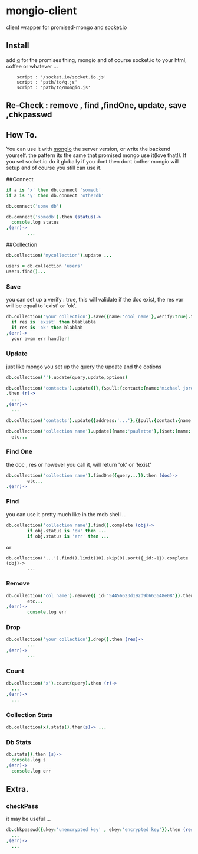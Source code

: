 # mongio-client
client wrapper for promised-mongo and socket.io
## Install

add [q](https://github.com/kriskowal/q) for the promises thing, mongio and of course socket.io to your html, coffee or whatever ...

        script : '/socket.io/socket.io.js'
        script : 'path/to/q.js'
        script : 'path/to/mongio.js'


## Re-Check : remove , find ,findOne, update, save ,chkpasswd

## How To.
You can use it with [mongio](https://github.com/cjaburto/mongio) the server version, or write the backend yourself.
the pattern its the same that promised mongo use it(love that!).
If you set socket.io do it globally if you dont then dont bother mongio will setup and of course you still can use it.

##Connect
``` coffee
if a is 'x' then db.connect 'somedb'
if a is 'y' then db.connect 'otherdb'
```

``` coffee
db.connect('some db')
```

``` coffee
db.connect('somedb').then (status)->
  console.log status
,(err)->
        ...
```
##Collection
```coffee
db.collection('mycollection').update ...
```
```coffee
users = db.collection 'users'
users.find()...
```

### Save
you can set up a verify : true, this will validate if the doc exist, the res var will be equal to 'exist' or 'ok'.

``` coffee
db.collection('your collection').save({name:'cool name'},verify:true).then (res)->
  if res is 'exist' then blablabla
  if res is 'ok' then blablab
,(err)->
  your awsm err handler!
```

### Update
just like mongo you set up the query the update and the options

``` coffee
db.collection('').update(query,update,options)
```

``` coffee
db.collection('contacts').update({},{$pull:{contact:{name:'michael jordan'}}},{multi:true})
.then (r)->
  ...
,(err)->
  ...
```

``` coffee
db.collection('contacts').update({address:'...'},{$pull:{contact:{name:'remi lacroix'}}}).then (r)-> ...
```

``` coffee
db.collection('collection name').update({name:'paulette'},{$set:{name:'new name'}}).then (res)->
  etc...
```

### Find One
the doc , res or however you call it, will return 'ok' or '!exist'
``` coffee
db.collection('collection name').findOne({query...}).then (doc)->
        etc...
.(err)->
```

### Find
you can use it pretty much like in the mdb shell ...

``` coffee
db.collection('collection name').find().complete (obj)->
        if obj.status is 'ok' then ...
        if obj.status is 'err' then ...
```
or

```
db.collection('...').find().limit(10).skip(0).sort({_id:-1}).complete (obj)->
        ...
```

### Remove

``` coffee
db.collection('col name').remove({_id:'54456623d192d9b663648e08'}).then (res)->
        etc...
,(err)->
        console.log err
```
### Drop
``` coffee
db.collection('your collection').drop().then (res)->
        ...
,(err)->
        ...
 ```


### Count
``` coffee
db.collection('x').count(query).then (r)->
  ...
,(err)->
  ...
```

### Collection Stats
``` coffee
db.collection(x).stats().then(s)-> ...

```


### Db Stats

``` coffee
db.stats().then (s)->
  console.log s
,(err)->
  console.log err
```

## Extra.

### checkPass
it may be useful ...
``` coffee
db.chkpasswd({ukey:'unencrypted key' , ekey:'encrypted key'}).then (res)->
  ...
,(err)->
  ...
```
